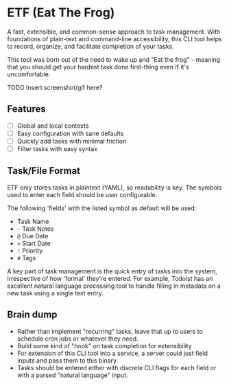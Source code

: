 # ETF (Eat The Frog)

A fast, extensible, and common-sense approach to task management. With foundations of plain-text and command-line accessibility, this CLI tool helps to record, organize, and facilitate completion of your tasks.

This tool was born out of the need to wake up and "Eat the frog" - meaning that you should get your hardest task done first-thing even if it's uncomfortable.

TODO Insert screenshot/gif here?

## Features

- [ ] Global and local contexts
- [ ] Easy configuration with sane defaults
- [ ] Quickly add tasks with minimal friction
- [ ] Filter tasks with easy syntax

## Task/File Format

ETF only stores tasks in plaintext (YAML), so readability is key. The symbols used to enter each field should be user configurable.

The following 'fields' with the listed symbol as default will be used:

- Task Name
- `-` Task Notes
- `@` Due Date
- `>` Start Date
- `!` Priority
- `#` Tags

A key part of task management is the quick entry of tasks into the system, irrespective of how 'formal' they're entered. For example, Todoist has an excellent natural language processing tool to handle filling in metadata on a new task using a single text entry.

## Brain dump

- Rather than implement "recurring" tasks, leave that up to users to schedule cron jobs or whatever they need.
- Build some kind of "hook" on task completion for extensibility
- For extension of this CLI tool into a service, a server could just field inputs and pass them to this binary.
- Tasks should be entered either with discrete CLI flags for each field or with a parsed "natural language" input.
